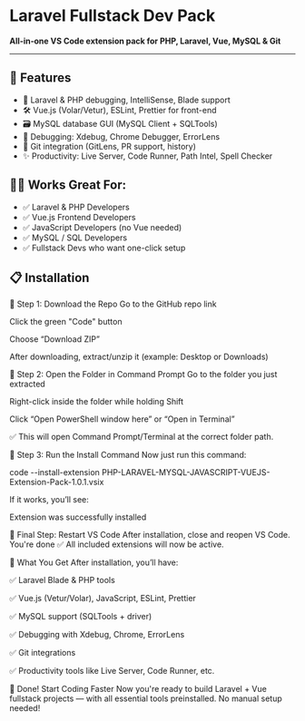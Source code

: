 # Laravel Fullstack Dev Pack

**All‑in‑one VS Code extension pack for PHP, Laravel, Vue, MySQL & Git**

---

## 🚀 Features
- 🐘 Laravel & PHP debugging, IntelliSense, Blade support  
- 🛠️ Vue.js (Volar/Vetur), ESLint, Prettier for front-end  
- 🗃️ MySQL database GUI (MySQL Client + SQLTools)  
- 🐞 Debugging: Xdebug, Chrome Debugger, ErrorLens  
- 🌱 Git integration (GitLens, PR support, history)  
- ✨ Productivity: Live Server, Code Runner, Path Intel, Spell Checker

## 👨‍💻 Works Great For:
- ✅ Laravel & PHP Developers
- ✅ Vue.js Frontend Developers
- ✅ JavaScript Developers (no Vue needed)
- ✅ MySQL / SQL Developers
- ✅ Fullstack Devs who want one-click setup


## 📋 Installation

🔽 Step 1: Download the Repo
Go to the GitHub repo link

Click the green "Code" button

Choose “Download ZIP”

After downloading, extract/unzip it (example: Desktop or Downloads)

📁 Step 2: Open the Folder in Command Prompt
Go to the folder you just extracted

Right-click inside the folder while holding Shift

Click “Open PowerShell window here” or “Open in Terminal”

✅ This will open Command Prompt/Terminal at the correct folder path.

🧩 Step 3: Run the Install Command
Now just run this command:

code --install-extension PHP-LARAVEL-MYSQL-JAVASCRIPT-VUEJS-Extension-Pack-1.0.1.vsix

If it works, you’ll see:

Extension was successfully installed

🔁 Final Step: Restart VS Code
After installation, close and reopen VS Code.
You're done ✅ All included extensions will now be active.


🧠 What You Get
After installation, you’ll have:

✅ Laravel Blade & PHP tools

✅ Vue.js (Vetur/Volar), JavaScript, ESLint, Prettier

✅ MySQL support (SQLTools + driver)

✅ Debugging with Xdebug, Chrome, ErrorLens

✅ Git integrations

✅ Productivity tools like Live Server, Code Runner, etc.

🎉 Done! Start Coding Faster
Now you're ready to build Laravel + Vue fullstack projects — with all essential tools preinstalled. No manual setup needed!
